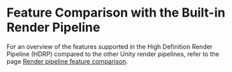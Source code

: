 # Feature Comparison with the Built-in Render Pipeline

For an overview of the features supported in the High Definition Render Pipeline (HDRP) compared to the other Unity render pipelines, refer to the page [Render pipeline feature comparison](https://docs.unity3d.com/2022.2/Documentation/Manual/render-pipelines-feature-comparison.html).